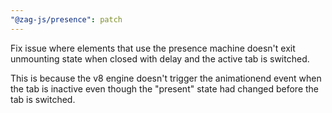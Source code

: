 ```yaml
---
"@zag-js/presence": patch
---
```


Fix issue where elements that use the presence machine doesn't exit unmounting state when closed with delay and the
active tab is switched.

This is because the v8 engine doesn't trigger the animationend event when the tab is inactive even though the "present"
state had changed before the tab is switched.
